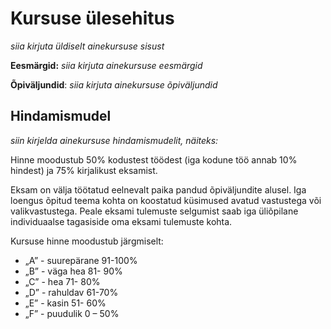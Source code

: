# Kursuse ülesehitus

_siia kirjuta üldiselt ainekursuse sisust_

**Eesmärgid:** _siia kirjuta ainekursuse eesmärgid_

**Õpiväljundid**: _siia kirjuta ainekursuse õpiväljundid_


## Hindamismudel

_siin kirjelda ainekursuse hindamismudelit, näiteks:_

Hinne moodustub 50% kodustest töödest (iga kodune töö annab 10% hindest) ja 75% kirjalikust eksamist.

Eksam on välja töötatud eelnevalt paika pandud õpiväljundite alusel. Iga loengus õpitud teema kohta on koostatud küsimused avatud vastustega või valikvastustega. Peale eksami tulemuste selgumist saab iga üliõpilane individuaalse tagasiside oma eksami tulemuste kohta.

Kursuse hinne moodustub järgmiselt:
* „A” - suurepärane 91-100%
* „B” - väga hea 81- 90%
* „C” - hea 71- 80%
* „D” - rahuldav 61-70%
* „E” - kasin 51- 60%
* „F” - puudulik 0 – 50%
